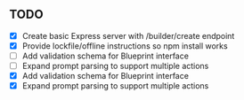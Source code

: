 ## TODO
- [x] Create basic Express server with /builder/create endpoint
- [x] Provide lockfile/offline instructions so npm install works
- [ ] Add validation schema for Blueprint interface
- [ ] Expand prompt parsing to support multiple actions
- [x] Add validation schema for Blueprint interface
- [x] Expand prompt parsing to support multiple actions
